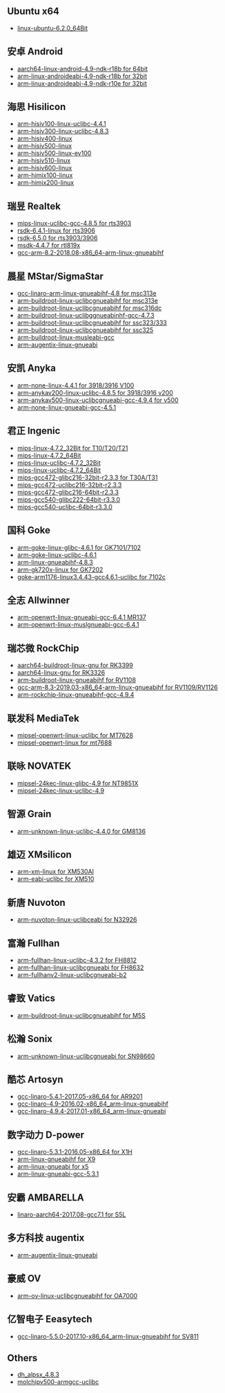 ## Ubuntu x64* [linux-ubuntu-6.2.0_64Bit](https://images.tuyaus.com/rms-static/e7db9af0-c9b3-11eb-a907-234050690abd-1623306009119.tar.gz?tyName=tuya_ipc_sdk_4.9.4_linux-ubuntu-6.2.0_64Bit.tar.gz)## 安卓 Android* [aarch64-linux-android-4.9-ndk-r18b for 64bit](https://images.tuyaus.com/rms-static/8c9294a0-c9cc-11eb-8f6e-133f2c53552b-1623316593386.tar.gz?tyName=tuya_ipc_sdk_4.9.4_aarch64-linux-android-4.9-ndk-r18b.tar.gz)* [arm-linux-androideabi-4.9-ndk-r18b for 32bit](https://images.tuyaus.com/rms-static/8c970170-c9cc-11eb-a907-234050690abd-1623316593415.tar.gz?tyName=tuya_ipc_sdk_4.9.4_arm-linux-androideabi-4.9-ndk-r18b.tar.gz)* [arm-linux-androideabi-4.9-ndk-r10e for 32bit](https://images.tuyaus.com/rms-static/8c970170-c9cc-11eb-8f6e-133f2c53552b-1623316593415.tar.gz?tyName=tuya_ipc_sdk_4.9.4_arm-linux-androideabi-4.9-ndk-r10e.tar.gz)## 海思 Hisilicon* [arm-hisiv100-linux-uclibc-4.4.1](https://images.tuyaus.com/rms-static/f3722cc0-c91e-11eb-a907-234050690abd-1623242033548.tar.gz?tyName=tuya_ipc_sdk_4.9.4_arm-hisiv100-linux-uclibc-4.4.1.tar.gz)* [arm-hisiv300-linux-uclibc-4.8.3](https://images.tuyaus.com/rms-static/7a9734e0-c918-11eb-a907-234050690abd-1623239253806.tar.gz?tyName=tuya_ipc_sdk_4.9.4_arm-hisiv300-linux-uclibc-4.8.3.tar.gz)* [arm-hisiv400-linux](https://images.tuyaus.com/rms-static/f3cca8d0-c91e-11eb-a907-234050690abd-1623242034141.tar.gz?tyName=tuya_ipc_sdk_4.9.4_arm-hisiv400-linux.tar.gz)* [arm-hisiv500-linux](https://images.tuyaus.com/rms-static/f3f47c20-c91e-11eb-8f6e-133f2c53552b-1623242034402.tar.gz?tyName=tuya_ipc_sdk_4.9.4_arm-hisiv500-linux.tar.gz)* [arm-hisiv500-linux-ev100](https://images.tuyaus.com/rms-static/f43380f0-c91e-11eb-a907-234050690abd-1623242034815.tar.gz?tyName=tuya_ipc_sdk_4.9.4_arm-hisiv500-linux-ev100.tar.gz)* [arm-hisiv510-linux](https://images.tuyaus.com/rms-static/a31ca1f0-c988-11eb-8f6e-133f2c53552b-1623287425423.tar.gz?tyName=tuya_ipc_sdk_4.9.4_arm-hisiv510-linux.tar.gz)* [arm-hisiv600-linux](https://images.tuyaus.com/rms-static/a3e39b70-c988-11eb-a907-234050690abd-1623287426727.tar.gz?tyName=tuya_ipc_sdk_4.9.4_arm-hisiv600-linux.tar.gz)* [arm-himix100-linux](https://images.tuyaus.com/rms-static/f33ff930-c91e-11eb-8f6e-133f2c53552b-1623242033219.tar.gz?tyName=tuya_ipc_sdk_4.9.4_arm-himix100-linux.tar.gz)* [arm-himix200-linux](https://images.tuyaus.com/rms-static/79fcf0b0-c918-11eb-a907-234050690abd-1623239252795.tar.gz?tyName=tuya_ipc_sdk_4.9.4_arm-himix200-linux.tar.gz)## 瑞昱 Realtek* [mips-linux-uclibc-gcc-4.8.5 for rts3903](https://images.tuyaus.com/rms-static/35dd1fe0-c8d7-11eb-abb3-a73e4985f1bb-1623211221214.tar.gz?tyName=tuya_ipc_sdk_4.9.4_mips-linux-uclibc-gcc-4.8.5_rts3903.tar.gz)* [rsdk-6.4.1-linux for rts3906](https://images.tuyaus.com/rms-static/3e79b1b0-c8e9-11eb-a907-234050690abd-1623218966603.tar.gz?tyName=tuya_ipc_sdk_4.9.4_rsdk-6.4.1-linux.tar.gz)* [rsdk-6.5.0 for rts3903/3906](https://images.tuyaus.com/rms-static/40816890-c8e9-11eb-8f6e-133f2c53552b-1623218970009.tar.gz?tyName=tuya_ipc_sdk_4.9.4_rsdk-6.5.0.tar.gz)* [msdk-4.4.7 for rtl819x](https://images.tuyaus.com/rms-static/95b91b00-c8ee-11eb-8f6e-133f2c53552b-1623221260464.tar.gz?tyName=tuya_ipc_sdk_4.9.4_msdk-4.4.7.tar.gz)* [gcc-arm-8.2-2018.08-x86_64-arm-linux-gnueabihf](https://images.tuyaus.com/rms-static/8c78a900-c995-11eb-a907-234050690abd-1623292970896.tar.gz?tyName=tuya_ipc_sdk_4.9.4_gcc-arm-8.2-2018.08-x86_64-arm-linux-gnueabihf.tar.gz)## 晨星 MStar/SigmaStar* [gcc-linaro-arm-linux-gnueabihf-4.8 for msc313e](https://images.tuyaus.com/rms-static/73489280-c998-11eb-8f6e-133f2c53552b-1623294217128.tar.gz?tyName=tuya_ipc_sdk_4.9.4_gcc-linaro-arm-linux-gnueabihf-4.8.tar.gz)* [arm-buildroot-linux-uclibcgnueabihf for msc313e](https://images.tuyaus.com/rms-static/c3ac3d00-c900-11eb-a907-234050690abd-1623229068496.tar.gz?tyName=tuya_ipc_sdk_4.9.4_arm-buildroot-linux-uclibcgnueabihf-313e.tar.gz)* [arm-buildroot-linux-uclibcgnueabihf for msc316dc](https://images.tuyaus.com/rms-static/c3ddfb60-c900-11eb-8f6e-133f2c53552b-1623229068822.tar.gz?tyName=tuya_ipc_sdk_4.9.4_arm-buildroot-linux-uclibcgnueabihf-msc316dc.tar.gz)* [arm-buildroot-linux-uclibggnueabinhf-gcc-4.7.3](https://images.tuyaus.com/rms-static/d75b6cb0-c903-11eb-a907-234050690abd-1623230390011.tar.gz?tyName=tuya_ipc_sdk_4.9.4_arm-buildroot-linux-uclibggnueabinhf-gcc-4.7.3.tar.gz)* [arm-buildroot-linux-uclibcgnueabihf for ssc323/333](https://images.tuyaus.com/rms-static/a7015fd0-c8d0-11eb-a612-5b4b30143431-1623208404557.tar.gz?tyName=tuya_ipc_sdk_4.9.4_arm-buildroot-linux-uclibcgnueabihf-ssc323.tar.gz)* [arm-buildroot-linux-uclibcgnueabihf for ssc325](https://images.tuyaus.com/rms-static/d6f57ef0-c903-11eb-8f6e-133f2c53552b-1623230389343.tar.gz?tyName=tuya_ipc_sdk_4.9.4_arm-buildroot-linux-uclibcgnueabihf-ssc325.tar.gz)* [arm-buildroot-linux-musleabi-gcc](https://images.tuyaus.com/rms-static/ee0e3910-c8fe-11eb-8f6e-133f2c53552b-1623228280609.tar.gz?tyName=tuya_ipc_sdk_4.9.4_arm-buildroot-linux-musleabi-gcc.tar.gz)* [arm-augentix-linux-gnueabi](https://images.tuyaus.com/rms-static/cb42fe90-c8c5-11eb-abb3-a73e4985f1bb-1623203740921.tar.gz?tyName=tuya_ipc_sdk_4.9.4_arm-augentix-linux-gnueabi.tar.gz)## 安凯 Anyka* [arm-none-linux-4.4.1 for 3918/3916 V100](https://images.tuyaus.com/rms-static/54f74360-c98b-11eb-a907-234050690abd-1623288582806.tar.gz?tyName=tuya_ipc_sdk_4.9.4_arm-none-linux-4.4.1.tar.gz)* [arm-anykav200-linux-uclibc-4.8.5 for 3918/3916 v200](https://images.tuyaus.com/rms-static/cb423b40-c8c5-11eb-abb3-a73e4985f1bb-1623203740916.tar.gz?tyName=tuya_ipc_sdk_4.9.4_arm-anykav200-linux-uclibc-4.8.5.tar.gz)* [arm-anykav500-linux-uclibcgnueabi-gcc-4.9.4 for v500](https://images.tuyaus.com/rms-static/417146d0-c8e9-11eb-8f6e-133f2c53552b-1623218971581.tar.gz?tyName=tuya_ipc_sdk_4.9.4_arm-anykav500-linux-uclibcgnueabi-gcc-4.9.4.tar.gz)* [arm-none-linux-gnueabi-gcc-4.5.1](https://images.tuyaus.com/rms-static/e7e37f70-c98d-11eb-a907-234050690abd-1623289688295.tar.gz?tyName=tuya_ipc_sdk_4.9.4_arm-none-linux-gnueabi-gcc-4.5.1.tar.gz)## 君正 Ingenic* [mips-linux-4.7.2_32Bit for T10/T20/T21](https://images.tuyaus.com/rms-static/52f71680-c99f-11eb-a907-234050690abd-1623297169384.tar.gz?tyName=tuya_ipc_sdk_4.9.4_mips-linux-4.7.2_32Bit.tar.gz)* [mips-linux-4.7.2_64Bit](https://images.tuyaus.com/rms-static/6ed707d0-c8f9-11eb-8f6e-133f2c53552b-1623225919693.tar.gz?tyName=tuya_ipc_sdk_4.9.4_mips-linux-4.7.2_64Bit.tar.gz)* [mips-linux-uclibc-4.7.2_32Bit](https://images.tuyaus.com/rms-static/6f31aaf0-c8f9-11eb-8f6e-133f2c53552b-1623225920287.tar.gz?tyName=tuya_ipc_sdk_4.9.4_mips-linux-uclibc-4.7.2_32Bit.tar.gz)* [mips-linux-uclibc-4.7.2_64Bit](https://images.tuyaus.com/rms-static/6fb002b0-c8f9-11eb-a907-234050690abd-1623225921115.tar.gz?tyName=tuya_ipc_sdk_4.9.4_mips-linux-uclibc-4.7.2_64Bit.tar.gz)* [mips-gcc472-glibc216-32bit-r2.3.3 for T30A/T31](https://images.tuyaus.com/rms-static/0e6d14c0-c9b7-11eb-8f6e-133f2c53552b-1623307362316.tar.gz?tyName=tuya_ipc_sdk_4.9.4_mips-gcc472-glibc216-32bit-r2.3.3.tar.gz)* [mips-gcc472-uclibc216-32bit-r2.3.3](https://images.tuyaus.com/rms-static/52ec8f30-c99f-11eb-a907-234050690abd-1623297169315.tar.gz?tyName=tuya_ipc_sdk_4.9.4_mips-gcc472-uclibc216-32bit-r2.3.3.tar.gz)* [mips-gcc472-glibc216-64bit-r2.3.3](https://images.tuyaus.com/rms-static/52f8eb40-c99f-11eb-8f6e-133f2c53552b-1623297169396.tar.gz?tyName=tuya_ipc_sdk_4.9.4_mips-gcc472-glibc216-64bit-r2.3.3.tar.gz)* [mips-gcc540-glibc222-64bit-r3.3.0](https://images.tuyaus.com/rms-static/e8f79240-c9b3-11eb-8f6e-133f2c53552b-1623306010980.tar.gz?tyName=tuya_ipc_sdk_4.9.4_mips-gcc540-glibc222-64bit-r3.3.0.tar.gz)* [mips-gcc540-uclibc-64bit-r3.3.0](https://images.tuyaus.com/rms-static/0e1ecdb0-c9b7-11eb-a907-234050690abd-1623307361803.tar.gz?tyName=tuya_ipc_sdk_4.9.4_mips-gcc540-uclibc-64bit-r3.3.0.tar.gz)## 国科 Goke* [arm-goke-linux-glibc-4.6.1 for GK7101/7102](https://images.tuyaus.com/rms-static/a650e4a0-c909-11eb-a907-234050690abd-1623232884714.tar.gz?tyName=tuya_ipc_sdk_4.9.4_arm-goke-linux-glibc-4.6.1.tar.gz)* [arm-goke-linux-uclibc-4.6.1](https://images.tuyaus.com/rms-static/a6cacf90-c909-11eb-8f6e-133f2c53552b-1623232885513.tar.gz?tyName=tuya_ipc_sdk_4.9.4_arm-goke-linux-uclibc-4.6.1.tar.gz)* [arm-linux-gnueabihf-4.8.3](https://images.tuyaus.com/rms-static/54031f60-c98b-11eb-8f6e-133f2c53552b-1623288581206.tar.gz?tyName=tuya_ipc_sdk_4.9.4_arm-linux-gnueabihf-4.8.3.tar.gz)* [arm-gk720x-linux for GK7202](https://images.tuyaus.com/rms-static/a5ee0420-c909-11eb-8f6e-133f2c53552b-1623232884066.tar.gz?tyName=tuya_ipc_sdk_4.9.4_arm-gk720x-linux.tar.gz)* [goke-arm1176-linux3.4.43-gcc4.6.1-uclibc for 7102c](https://images.tuyaus.com/rms-static/e68a89e0-c9b3-11eb-8f6e-133f2c53552b-1623306006910.tar.gz?tyName=tuya_ipc_sdk_4.9.4_goke-arm1176-linux3.4.43-gcc4.6.1-uclibc.tar.gz)## 全志 Allwinner* [arm-openwrt-linux-gnueabi-gcc-6.4.1 MR137](https://images.tuyaus.com/rms-static/e932e2d0-c98d-11eb-a907-234050690abd-1623289690493.tar.gz?tyName=tuya_ipc_sdk_4.9.4_arm-openwrt-linux-gnueabi-gcc-6.4.1.tar.gz)* [arm-openwrt-linux-muslgnueabi-gcc-6.4.1](https://images.tuyaus.com/rms-static/e9ccd8e0-c98d-11eb-a907-234050690abd-1623289691502.tar.gz?tyName=tuya_ipc_sdk_4.9.4_arm-openwrt-linux-muslgnueabi-gcc-6.4.1.tar.gz)## 瑞芯微 RockChip* [aarch64-buildroot-linux-gnu for RK3399](https://images.tuyaus.com/rms-static/755e38b0-c8bf-11eb-abb3-a73e4985f1bb-1623201019835.tar.gz?tyName=tuya_ipc_sdk_4.9.4_aarch64-buildroot-linux-gnu.tar.gz)* [aarch64-linux-gnu for RK3326](https://images.tuyaus.com/rms-static/cb393a90-c8c5-11eb-a612-5b4b30143431-1623203740857.tar.gz?tyName=tuya_ipc_sdk_4.9.4_aarch64-linux-gnu.tar.gz)* [arm-buildroot-linux-gnueabihf for RV1108](https://images.tuyaus.com/rms-static/a8d9e1d0-c8fb-11eb-8f6e-133f2c53552b-1623226876013.tar.gz?tyName=tuya_ipc_sdk_4.9.4_arm-buildroot-linux-gnueabihf-rv1108.tar.gz)* [gcc-arm-8.3-2019.03-x86_64-arm-linux-gnueabihf for RV1109/RV1126](https://images.tuyaus.com/rms-static/8c96da60-c9cc-11eb-a907-234050690abd-1623316593415.tar.gz?tyName=tuya_ipc_sdk_4.9.4_gcc-arm-8.3-2019.03-x86_64-arm-linux-gnueabihf.tar.gz)* [arm-rockchip-linux-gnueabihf-gcc-4.9.4](https://images.tuyaus.com/rms-static/0280a030-c99b-11eb-a907-234050690abd-1623295316403.tar.gz?tyName=tuya_ipc_sdk_4.9.4_arm-rockchip-linux-gnueabihf-gcc-4.9.4.tar.gz)## 联发科 MediaTek* [mipsel-openwrt-linux-uclibc for MT7628](https://images.tuyaus.com/rms-static/5303e7c0-c99f-11eb-8f6e-133f2c53552b-1623297169468.tar.gz?tyName=tuya_ipc_sdk_4.9.4_mipsel-openwrt-linux-uclibc.tar.gz)* [mipsel-openwrt-linux for mt7688](https://images.tuyaus.com/rms-static/0ec8a240-c9b7-11eb-8f6e-133f2c53552b-1623307362916.tar.gz?tyName=tuya_ipc_sdk_4.9.4_mipsel-openwrt-linux-mt7688.tar.gz)## 联咏 NOVATEK* [mipsel-24kec-linux-glibc-4.9 for NT9851X](https://images.tuyaus.com/rms-static/e834b770-c9b3-11eb-a907-234050690abd-1623306009703.tar.gz?tyName=tuya_ipc_sdk_4.9.4_mipsel-24kec-linux-glibc-4.9.tar.gz)* [mipsel-24kec-linux-uclibc-4.9](https://images.tuyaus.com/rms-static/52ecdd50-c99f-11eb-a907-234050690abd-1623297169317.tar.gz?tyName=tuya_ipc_sdk_4.9.4_mipsel-24kec-linux-uclibc-4.9.tar.gz)## 智源 Grain* [arm-unknown-linux-uclibc-4.4.0 for GM8136](https://images.tuyaus.com/rms-static/b9d48b80-c990-11eb-a907-234050690abd-1623290899512.tar.gz?tyName=tuya_ipc_sdk_4.9.4_arm-unknown-linux-uclibc-4.4.0.tar.gz)## 雄迈 XMsilicon* [arm-xm-linux for XM530AI](https://images.tuyaus.com/rms-static/bae5d470-c990-11eb-a907-234050690abd-1623290901303.tar.gz?tyName=tuya_ipc_sdk_4.9.4_arm-xm-linux.tar.gz)* [arm-eabi-uclibc for XM510](https://images.tuyaus.com/rms-static/a51ecd40-c909-11eb-a907-234050690abd-1623232882708.tar.gz?tyName=tuya_ipc_sdk_4.9.4_arm-eabi-uclibc.tar.gz)## 新唐 Nuvoton* [arm-nuvoton-linux-uclibceabi for N32926](https://images.tuyaus.com/rms-static/e89da7b0-c98d-11eb-8f6e-133f2c53552b-1623289689515.tar.gz?tyName=tuya_ipc_sdk_4.9.4_arm-nuvoton-linux-uclibceabi-gcc.tar.gz)## 富瀚 Fullhan* [arm-fullhan-linux-uclibc-4.3.2 for FH8812](https://images.tuyaus.com/rms-static/58c14520-c906-11eb-a907-234050690abd-1623231466098.tar.gz?tyName=tuya_ipc_sdk_4.9.4_arm-fullhan-linux-uclibc-4.3.2.tar.gz)* [arm-fullhan-linux-uclibcgnueabi for FH8632](https://images.tuyaus.com/rms-static/590e2ca0-c906-11eb-a907-234050690abd-1623231466602.tar.gz?tyName=tuya_ipc_sdk_4.9.4_arm-fullhan-linux-uclibcgnueabi.tar.gz)* [arm-fullhanv2-linux-uclibcgnueabi-b2](https://images.tuyaus.com/rms-static/59454230-c906-11eb-8f6e-133f2c53552b-1623231466963.tar.gz?tyName=tuya_ipc_sdk_4.9.4_arm-fullhanv2-linux-uclibcgnueabi-b2.tar.gz)## 睿致 Vatics* [arm-buildroot-linux-uclibcgnueabihf for M5S](https://images.tuyaus.com/rms-static/a748f020-c8d0-11eb-abb3-a73e4985f1bb-1623208405026.tar.gz?tyName=tuya_ipc_sdk_4.9.4_arm-buildroot-linux-uclibcgnueabihf.tar.gz)## 松瀚 Sonix* [arm-unknown-linux-uclibcgnueabi for SN98660](https://images.tuyaus.com/rms-static/ba7f7180-c990-11eb-8f6e-133f2c53552b-1623290900632.tar.gz?tyName=tuya_ipc_sdk_4.9.4_arm-unknown-linux-uclibcgnueabi.tar.gz)## 酷芯 Artosyn* [gcc-linaro-5.4.1-2017.05-x86_64 for AR9201](https://images.tuyaus.com/rms-static/8dfd9b50-c995-11eb-8f6e-133f2c53552b-1623292973445.tar.gz?tyName=tuya_ipc_sdk_4.9.4_gcc-linaro-5.4.1-2017.05-x86_64.tar.gz)* [gcc-linaro-4.9-2016.02-x86_64_arm-linux-gnueabihf](https://images.tuyaus.com/rms-static/8d3fc990-c995-11eb-a907-234050690abd-1623292972201.tar.gz?tyName=tuya_ipc_sdk_4.9.4_gcc-linaro-4.9-2016.02-x86_64_arm-linux-gnueabihf.tar.gz)* [gcc-linaro-4.9.4-2017.01-x86_64_arm-linux-gnueabi](https://images.tuyaus.com/rms-static/8ce4b140-c995-11eb-a907-234050690abd-1623292971604.tar.gz?tyName=tuya_ipc_sdk_4.9.4_gcc-linaro-4.9.4-2017.01-x86_64_arm-linux-gnueabi.tar.gz)## 数字动力 D-power* [gcc-linaro-5.3.1-2016.05-x86_64 for X1H](https://images.tuyaus.com/rms-static/70e15680-c998-11eb-a907-234050690abd-1623294213096.tar.gz?tyName=tuya_ipc_sdk_4.9.4_gcc-linaro-5.3.1-2016.05-x86_64.tar.gz)* [arm-linux-gnueabihf for X9](https://images.tuyaus.com/rms-static/53b7e590-c98b-11eb-a907-234050690abd-1623288580714.tar.gz?tyName=tuya_ipc_sdk_4.9.4_arm-linux-gnueabihf_x9.tar.gz)* [arm-linux-gnueabi for x5](https://images.tuyaus.com/rms-static/a4d5c3a0-c988-11eb-a907-234050690abd-1623287428314.tar.gz?tyName=tuya_ipc_sdk_4.9.4_arm-linux-gnueabi_x5.tar.gz)* [arm-linux-gnueabi-gcc-5.3.1](https://images.tuyaus.com/rms-static/a4d94610-c988-11eb-8f6e-133f2c53552b-1623287428337.tar.gz?tyName=tuya_ipc_sdk_4.9.4_arm-linux-gnueabi-gcc-5.3.1.tar.gz)## 安霸 AMBARELLA* [linaro-aarch64-2017.08-gcc7.1 for S5L](https://images.tuyaus.com/rms-static/e76fe0d0-c9b3-11eb-a907-234050690abd-1623306008413.tar.gz?tyName=tuya_ipc_sdk_4.9.4_linaro-aarch64-2017.08-gcc7.1.tar.gz)## 多方科技 augentix* [arm-augentix-linux-gnueabi](https://images.tuyaus.com/rms-static/cb42fe90-c8c5-11eb-abb3-a73e4985f1bb-1623203740921.tar.gz?tyName=tuya_ipc_sdk_4.9.4_arm-augentix-linux-gnueabi.tar.gz)## 豪威 OV* [arm-ov-linux-uclibcgnueabihf for OA7000](https://images.tuyaus.com/rms-static/ea5cbcd0-c98d-11eb-a907-234050690abd-1623289692445.tar.gz?tyName=tuya_ipc_sdk_4.9.4_arm-ov-linux-uclibcgnueabihf.tar.gz)## 亿智电子 Eeasytech* [gcc-linaro-5.5.0-2017.10-x86_64_arm-linux-gnueabihf for SV811](https://images.tuyaus.com/rms-static/712f9d90-c998-11eb-8f6e-133f2c53552b-1623294213609.tar.gz?tyName=tuya_ipc_sdk_4.9.4_gcc-linaro-5.5.0-2017.10-x86_64_arm-linux-gnueabihf.tar.gz)## Others* [dh_alpsx_4.8.3](https://images.tuyaus.com/rms-static/bb4ea860-c990-11eb-8f6e-133f2c53552b-1623290901990.tar.gz?tyName=tuya_ipc_sdk_4.9.4_dh_alpsx_4.8.3.tar.gz)* [molchipv500-armgcc-uclibc](https://images.tuyaus.com/rms-static/95ec8710-c8ee-11eb-8f6e-133f2c53552b-1623221260801.tar.gz?tyName=tuya_ipc_sdk_4.9.4_molchipv500-armgcc-uclibc.tar.gz)